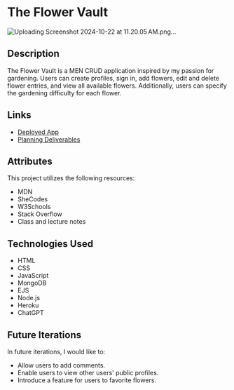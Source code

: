 # The Flower Vault
![Uploading Screenshot 2024-10-22 at 11.20.05 AM.png…]()

## Description

The Flower Vault is a MEN CRUD application inspired by my passion for gardening. Users can create profiles, sign in, add flowers, edit and delete flower entries, and view all available flowers. Additionally, users can specify the gardening difficulty for each flower.

## Links

- [Deployed App](https://theflowervault-dfaa0dd154b7.herokuapp.com)
- [Planning Deliverables](https://trello.com/b/xXxsWU25)

## Attributes

This project utilizes the following resources:

- MDN
- SheCodes
- W3Schools
- Stack Overflow
- Class and lecture notes 

## Technologies Used

- HTML
- CSS
- JavaScript
- MongoDB
- EJS
- Node.js
- Heroku
- ChatGPT

## Future Iterations

In future iterations, I would like to:

- Allow users to add comments.
- Enable users to view other users' public profiles.
- Introduce a feature for users to favorite flowers.
